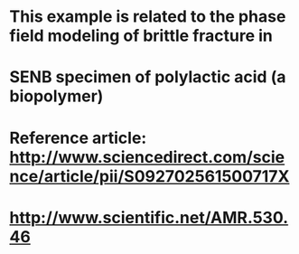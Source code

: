 # This example is related to the phase field modeling of brittle fracture in
# SENB specimen of polylactic acid (a biopolymer)
# Reference article: http://www.sciencedirect.com/science/article/pii/S092702561500717X
# http://www.scientific.net/AMR.530.46
